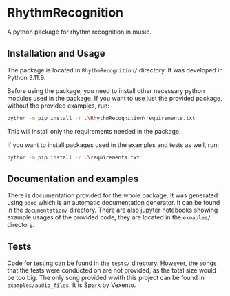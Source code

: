 # RhythmRecognition
A python package for rhythm recognition in music.

## Installation and Usage
The package is located in `RhythmRecognition/` directory. It was developed in Python 3.11.9.

Before using the package, you need to install other necessary python modules used in the package. If you want to 
use just the provided package, without the provided examples, run:
```bash
python -m pip install -r .\RhythmRecognition\requirements.txt 
```
This will install only the requirements needed in the package. 

If you want to install packages used in the examples and tests as well, run:
```bash
python -m pip install -r .\requirements.txt
```


## Documentation and examples
There is documentation provided for the whole package. It was generated using `pdoc` 
which is an automatic documentation generator. It can be found in the `documentation/` directory.
There are also jupyter notebooks showing example usages of the provided code, they are located in the `exmaples/` 
directory. 

## Tests
Code for testing can be found in the `tests/` directory. However, the songs that the tests were conducted on are 
not provided, as the total size would be too big. The only song provided wwith this project
can be found in `examples/audio_files`. It is Spark by Vexento. 


